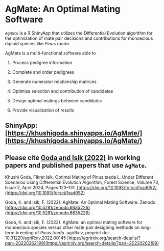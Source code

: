 # AgMate: An Optimal Mating Software

`AgMate` is a R ShinyApp that utilizes the Differential Evolution algorithm for the optimization of mate pair decisions and contributions for monoecious diploid species like _Pinus taeda_. 

AgMate is a multi-functional software able to 

1. Process pedigree information

2. Complete and order pedigrees

3. Generate numerator relationship matrices

4. Optimize selection and contribution of candidates

5. Design optimal matings between candidates

6. Provide visualization of results


## ShinyApp: [https://khushigoda.shinyapps.io/AgMate/](https://khushigoda.shinyapps.io/AgMate/)


## Please cite [Goda and Isik (2022)](https://doi.org/10.5281/zenodo.6635226) in working papers and published papers that use `AgMate`.

Khushi Goda, Fikret Isik, Optimal Mating of Pinus taeda L. Under Different Scenarios Using Differential Evolution Algorithm, Forest Science, Volume 70, Issue 2, April 2024, Pages 123–131, [https://doi.org/10.1093/forsci/fxad052](https://doi.org/10.1093/forsci/fxad052)

Goda, K. and Isik, F. (2022). AgMate: An Optimal Mating Software. Zenodo.
[https://doi.org/10.5281/zenodo.6635226](https://doi.org/10.5281/zenodo.6635226)

Goda, K. and Isik, F. (2022). AgMate: an optimal mating software for monoecious species versus other mate pair designing methods on long-term breeding of _Pinus taeda_. agriRxiv, preprint doi: 10.31220/agriRxiv.2022.00145 [https://agrirxiv.org/search-details/?pan=20220262199](https://agrirxiv.org/search-details/?pan=20220262199)

